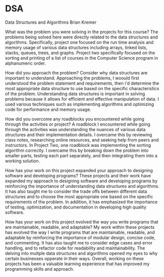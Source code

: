 # DSA
Data Structures and Algorithms
Brian Kremer

What was the problem you were solving in the projects for this course?
      The problems being solved here were directly related to the data structures and algorithms. Specifically, project one focused            on the run time analysis and memory usage of various data structures including arrays, linked lists, stacks, queues, trees, and          graphs. Project two specifically focused on the sorting and printing of a list of courses in the Computer Science program in             alphanumeric order.
    
How did you approach the problem? Consider why data structures are important to understand.
      Approaching the problems, I woould first understood the problem statement and requirements, then i'd determine the most                  appropriate data structure to use based on the specific characteristics of the problem. Understanding data structures is important        in solving problems because it allows for efficient and effective manipulation of data. I used various techniques such as                implementing algorithms and optimizing code for performance and memory usage.
      
How did you overcome any roadblocks you encountered while going through the activities or project?
      A roadblock I encountered while going through the activities was understanding the nuances of various data structures and their          implementation details. I overcame this by reviewing class notes, researching online resources, and seeking help from peers and          instructors. In Project Two, one roadblock was implementing the sorting algorithm correctly. I overcame this by breaking down the        problem into smaller parts, testing each part separately, and then integrating them into a working solution.

How has your work on this project expanded your approach to designing software and developing programs?
      These projects and their work have expanded my approach to designing software and developing programs by reinforcing the                 importance of understanding data structures and algorithms. It has also taught me to consider the trade offs between different           data structures and to choose the most appropriate one based on the specific requirements of the problem. In addition, it has            emphasized the importance of testing, optimization, and documentation in developing high quality software.

How has your work on this project evolved the way you write programs that are maintainable, readable, and adaptable?
      My work within these projects has evolved the way I write programs that are maintainable, readable, and adaptable by reinforcing         the importance of modular design, concise code, and commenting. It has also taught me to consider edge cases and error handling,         and to refactor code for readability and maintainability. The delving into multple data structures and algorithms opened my eyes         to why certain businesses opperate in their ways. Overall, working on these projects has been a valuable learning experience that        has improved my programming skills and approach.
